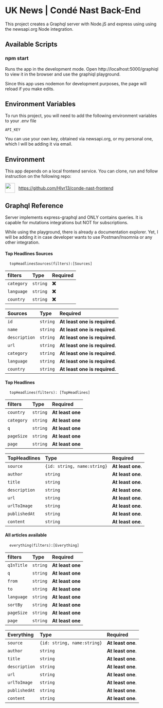 # UK News | Condé Nast Back-End

This project creates a Graphql server with Node.jS and express using using the newsapi.org Node integration.

## Available Scripts

### npm start

Runs the app in the development mode.
Open http://localhost:5000/graphiql to view it in the browser and use the graphiql playground.

Since this app uses nodemon for development purposes, the page will reload if you make edits.

## Environment Variables

To run this project, you will need to add the following environment variables to your .env file

`API_KEY`

You can use your own key, obtained via newsapi.org, or my personal one, which I will be adding it via email.

## Environment

This app depends on a local frontend service. You can clone, run and follow instruction on the following repo:

<div style="display:flex; align-items:center">
<img style="margin-right:12px" width="32px" src="https://image.flaticon.com/icons/png/512/25/25231.png">
<a href="https://github.com/Hlvr13/conde-nast-frontend" rel="noopener noreferrer">https://github.com/Hlvr13/conde-nast-frontend</a>
</div>

## Graphql Reference

Server implements express-graphql and ONLY contains queries. It is capable for mutations integrations but NOT for subscriptions.

While using the playground, there is already a documentation explorer. Yet, I will be adding it in case developer wants to use Postman/Insomnia or any other integration.

#### Top Headlines Sources

```http
  topHeadlinesSources(filters):[Sources]
```

| filters    | Type     | Required |
| :--------- | :------- | :------- |
| `category` | `string` | **❌**   |
| `language` | `string` | **❌**   |
| `country`  | `string` | **❌**   |

| Sources       | Type     | Required                      |
| :------------ | :------- | :---------------------------- |
| `id`          | `string` | **At least one is required**. |
| `name`        | `string` | **At least one is required**. |
| `description` | `string` | **At least one is required**. |
| `url`         | `string` | **At least one is required**. |
| `category`    | `string` | **At least one is required**. |
| `language`    | `string` | **At least one is required**. |
| `country`     | `string` | **At least one is required**. |

#### Top Headlines

```http
  topHeadlines(filters): [TopHeadlines]
```

| filters    | Type     | Required         |
| :--------- | :------- | :--------------- |
| `country`  | `string` | **At least one** |
| `category` | `string` | **At least one** |
| `q`        | `string` | **At least one** |
| `pageSize` | `string` | **At least one** |
| `page`     | `string` | **At least one** |

| TopHeadlines  | Type                        | Required          |
| :------------ | :-------------------------- | :---------------- |
| `source`      | `{id: string, name:string}` | **At least one**. |
| `author`      | `string`                    | **At least one**. |
| `title`       | `string`                    | **At least one**. |
| `description` | `string`                    | **At least one**. |
| `url`         | `string`                    | **At least one**. |
| `urlToImage`  | `string`                    | **At least one**. |
| `publishedAt` | `string`                    | **At least one**. |
| `content`     | `string`                    | **At least one**. |

#### All articles available

```http
  everything(filters):[Everything]
```

| filters    | Type     | Required         |
| :--------- | :------- | :--------------- |
| `qInTitle` | `string` | **At least one** |
| `q`        | `string` | **At least one** |
| `from`     | `string` | **At least one** |
| `to`       | `string` | **At least one** |
| `language` | `string` | **At least one** |
| `sortBy`   | `string` | **At least one** |
| `pageSize` | `string` | **At least one** |
| `page`     | `string` | **At least one** |

| Everything    | Type                        | Required          |
| :------------ | :-------------------------- | :---------------- |
| `source`      | `{id: string, name:string}` | **At least one**. |
| `author`      | `string`                    | **At least one**. |
| `title`       | `string`                    | **At least one**. |
| `description` | `string`                    | **At least one**. |
| `url`         | `string`                    | **At least one**. |
| `urlToImage`  | `string`                    | **At least one**. |
| `publishedAt` | `string`                    | **At least one**. |
| `content`     | `string`                    | **At least one**. |
